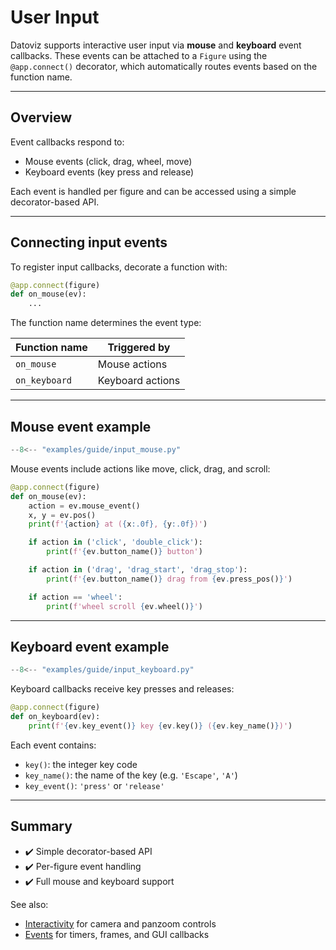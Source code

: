 # User Input

Datoviz supports interactive user input via **mouse** and **keyboard** event callbacks. These events can be attached to a `Figure` using the `@app.connect()` decorator, which automatically routes events based on the function name.

---

## Overview

Event callbacks respond to:

- Mouse events (click, drag, wheel, move)
- Keyboard events (key press and release)

Each event is handled per figure and can be accessed using a simple decorator-based API.

---

## Connecting input events

To register input callbacks, decorate a function with:

```python
@app.connect(figure)
def on_mouse(ev):
    ...
````

The function name determines the event type:

| Function name | Triggered by     |
| ------------- | ---------------- |
| `on_mouse`    | Mouse actions    |
| `on_keyboard` | Keyboard actions |

---

## Mouse event example

```python
--8<-- "examples/guide/input_mouse.py"
```

Mouse events include actions like move, click, drag, and scroll:

```python
@app.connect(figure)
def on_mouse(ev):
    action = ev.mouse_event()
    x, y = ev.pos()
    print(f'{action} at ({x:.0f}, {y:.0f})')

    if action in ('click', 'double_click'):
        print(f'{ev.button_name()} button')

    if action in ('drag', 'drag_start', 'drag_stop'):
        print(f'{ev.button_name()} drag from {ev.press_pos()}')

    if action == 'wheel':
        print(f'wheel scroll {ev.wheel()}')
```

---

## Keyboard event example

```python
--8<-- "examples/guide/input_keyboard.py"
```

Keyboard callbacks receive key presses and releases:

```python
@app.connect(figure)
def on_keyboard(ev):
    print(f'{ev.key_event()} key {ev.key()} ({ev.key_name()})')
```

Each event contains:

* `key()`: the integer key code
* `key_name()`: the name of the key (e.g. `'Escape'`, `'A'`)
* `key_event()`: `'press'` or `'release'`

---


## Summary

* ✔️ Simple decorator-based API
* ✔️ Per-figure event handling
* ✔️ Full mouse and keyboard support

See also:

* [Interactivity](interactivity.md) for camera and panzoom controls
* [Events](events.md) for timers, frames, and GUI callbacks
